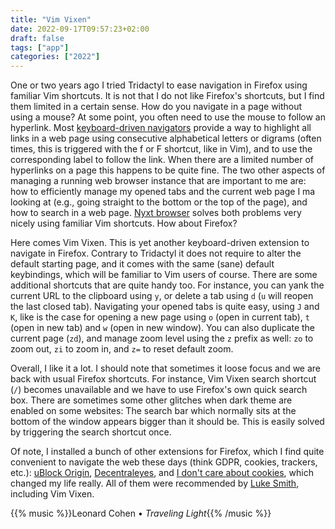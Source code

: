 ```yaml
---
title: "Vim Vixen"
date: 2022-09-17T09:57:23+02:00
draft: false
tags: ["app"]
categories: ["2022"]
---
```


One or two years ago I tried Tridactyl to ease navigation in Firefox using familiar Vim shortcuts. It is not that I do not like Firefox's shortcuts, but I find them limited in a certain sense. How do you navigate in a page without using a mouse? At some point, you often need to use the mouse to follow an hyperlink. Most [keyboard-driven navigators] provide a way to highlight all links in a web page using consecutive alphabetical letters or digrams (often times, this is triggered with the f or F shortcut, like in Vim), and to use the corresponding label to follow the link. When there are a limited number of hyperlinks on a page this happens to be quite fine. The two other aspects of managing a running web browser instance that are important to me are: how to efficiently manage my opened tabs and the current web page I ma looking at (e.g., going straight to the bottom or the top of the page), and how to search in a web page. [Nyxt browser] solves both problems very nicely using familiar Vim shortcuts. How about Firefox?

Here comes Vim Vixen. This is yet another keyboard-driven extension to navigate in Firefox. Contrary to Tridactyl it does not require to alter the default starting page, and it comes with the same (sane) default keybindings, which will be familiar to Vim users of course. There are some additional shortcuts that are quite handy too. For instance, you can yank the current URL to the clipboard using `y`, or delete a tab using `d` (`u` will reopen the last closed tab). Navigating your opened tabs is quite easy, using `J` and `K`, like is the case for opening a new page using `o` (open in current tab), `t` (open in new tab) and `w` (open in new window). You can also duplicate the current page (`zd`), and manage zoom level using the `z` prefix as well: `zo` to zoom out, `zi` to zoom in, and `z=` to reset default zoom.

Overall, I like it a lot. I should note that sometimes it loose focus and we are back with usual Firefox shortcuts. For instance, Vim Vixen search shortcut (`/`) becomes unavailable and we have to use Firefox's own quick search box. There are sometimes some other glitches when dark theme are enabled on some websites: The search bar which normally sits at the bottom of the window appears bigger than it should be. This is easily solved by triggering the search shortcut once.

Of note, I installed a bunch of other extensions for Firefox, which I find quite convenient to navigate the web these days (think GDPR, cookies, trackers, etc.): [uBlock Origin], [Decentraleyes], and [I don't care about cookies], which changed my life really. All of them were recommended by [Luke Smith], including Vim Vixen.

{{% music %}}Leonard Cohen • _Traveling Light_{{% /music %}}

[keyboard-driven navigators]: https://www.ghacks.net/2017/05/26/webextension-vimium-brings-vim-like-controls-to-firefox/
[nyxt browser]: /post/nyxt-v3/
[Luke Smith]: https://lukesmith.xyz/programs/
[uBlock Origin]: https://addons.mozilla.org/en-US/firefox/addon/ublock-origin/
[Decentraleyes]: https://addons.mozilla.org/en-US/firefox/addon/decentraleyes/
[I don't care about cookies]: https://addons.mozilla.org/en-US/firefox/addon/i-dont-care-about-cookies/
